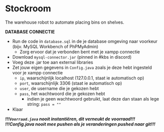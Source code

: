 # Stockroom
The warehouse robot to automate placing bins on shelves.




**DATABASE CONNECTIE**
- Run de code in `database.sql` in de je database omgeving naar voorkeur (bijv. MySQL Workbench of PhPMyAdmin)
  - Zorg ervoor dat je verbonden bent met je xampp connectie
- Download `mysql-connector.jar` (pinned in #kbs in discord)
- Voeg deze .jar toe aan external libraries
- Zet jouw eigen gegevens in `Config.java` zoals je deze hebt ingesteld voor je xampp connectie 
  - `ip`, waarschijnlijk localhost (127.0.0.1, staat ie automatisch op)
  - `port`, waarschijnlijk 3306 (staat ie automatisch op)
  - `user`, de username die je gekozen hebt
  - `pass`, het wachtwoord die je gekozen hebt 
    - indien je geen wachtwoord gebruikt, laat deze dan staan als lege string: `pass = ""`
- Klaar

**_!!!`Voorraad.java` nooit instantiëren, dit verneukt de voorraad!!!_**  
**_!!!Config.java nooit mee pushen als je veranderingen pushed naar git!!!_**